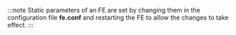 :::note
Static parameters of an FE are set by changing them in the configuration file **fe.conf** and restarting the FE to allow the changes to take effect.
:::
